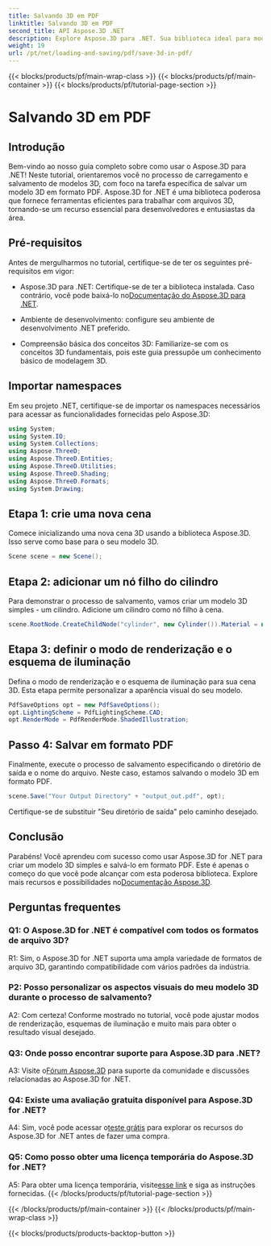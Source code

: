 ```yaml
---
title: Salvando 3D em PDF
linktitle: Salvando 3D em PDF
second_title: API Aspose.3D .NET
description: Explore Aspose.3D para .NET. Sua biblioteca ideal para modelagem e renderização 3D perfeitas. Salve facilmente modelos 3D em PDF.
weight: 19
url: /pt/net/loading-and-saving/pdf/save-3d-in-pdf/
---
```


{{< blocks/products/pf/main-wrap-class >}}
{{< blocks/products/pf/main-container >}}
{{< blocks/products/pf/tutorial-page-section >}}

# Salvando 3D em PDF

## Introdução

Bem-vindo ao nosso guia completo sobre como usar o Aspose.3D para .NET! Neste tutorial, orientaremos você no processo de carregamento e salvamento de modelos 3D, com foco na tarefa específica de salvar um modelo 3D em formato PDF. Aspose.3D for .NET é uma biblioteca poderosa que fornece ferramentas eficientes para trabalhar com arquivos 3D, tornando-se um recurso essencial para desenvolvedores e entusiastas da área.

## Pré-requisitos

Antes de mergulharmos no tutorial, certifique-se de ter os seguintes pré-requisitos em vigor:

-  Aspose.3D para .NET: Certifique-se de ter a biblioteca instalada. Caso contrário, você pode baixá-lo no[Documentação do Aspose.3D para .NET](https://reference.aspose.com/3d/net/).

- Ambiente de desenvolvimento: configure seu ambiente de desenvolvimento .NET preferido.

- Compreensão básica dos conceitos 3D: Familiarize-se com os conceitos 3D fundamentais, pois este guia pressupõe um conhecimento básico de modelagem 3D.

## Importar namespaces

Em seu projeto .NET, certifique-se de importar os namespaces necessários para acessar as funcionalidades fornecidas pelo Aspose.3D:

```csharp
using System;
using System.IO;
using System.Collections;
using Aspose.ThreeD;
using Aspose.ThreeD.Entities;
using Aspose.ThreeD.Utilities;
using Aspose.ThreeD.Shading;
using Aspose.ThreeD.Formats;
using System.Drawing;
```

## Etapa 1: crie uma nova cena

Comece inicializando uma nova cena 3D usando a biblioteca Aspose.3D. Isso serve como base para o seu modelo 3D.

```csharp
Scene scene = new Scene();
```

## Etapa 2: adicionar um nó filho do cilindro

Para demonstrar o processo de salvamento, vamos criar um modelo 3D simples - um cilindro. Adicione um cilindro como nó filho à cena.

```csharp
scene.RootNode.CreateChildNode("cylinder", new Cylinder()).Material = new PhongMaterial() { DiffuseColor = new Vector3(Color.DarkCyan) };
```

## Etapa 3: definir o modo de renderização e o esquema de iluminação

Defina o modo de renderização e o esquema de iluminação para sua cena 3D. Esta etapa permite personalizar a aparência visual do seu modelo.

```csharp
PdfSaveOptions opt = new PdfSaveOptions();
opt.LightingScheme = PdfLightingScheme.CAD;
opt.RenderMode = PdfRenderMode.ShadedIllustration;
```

## Passo 4: Salvar em formato PDF

Finalmente, execute o processo de salvamento especificando o diretório de saída e o nome do arquivo. Neste caso, estamos salvando o modelo 3D em formato PDF.

```csharp
scene.Save("Your Output Directory" + "output_out.pdf", opt);
```

Certifique-se de substituir "Seu diretório de saída" pelo caminho desejado.

## Conclusão

 Parabéns! Você aprendeu com sucesso como usar Aspose.3D for .NET para criar um modelo 3D simples e salvá-lo em formato PDF. Este é apenas o começo do que você pode alcançar com esta poderosa biblioteca. Explore mais recursos e possibilidades no[Documentação Aspose.3D](https://reference.aspose.com/3d/net/).

## Perguntas frequentes

### Q1: O Aspose.3D for .NET é compatível com todos os formatos de arquivo 3D?

R1: Sim, o Aspose.3D for .NET suporta uma ampla variedade de formatos de arquivo 3D, garantindo compatibilidade com vários padrões da indústria.

### P2: Posso personalizar os aspectos visuais do meu modelo 3D durante o processo de salvamento?

A2: Com certeza! Conforme mostrado no tutorial, você pode ajustar modos de renderização, esquemas de iluminação e muito mais para obter o resultado visual desejado.

### Q3: Onde posso encontrar suporte para Aspose.3D para .NET?

 A3: Visite o[Fórum Aspose.3D](https://forum.aspose.com/c/3d/18) para suporte da comunidade e discussões relacionadas ao Aspose.3D for .NET.

### Q4: Existe uma avaliação gratuita disponível para Aspose.3D for .NET?

 A4: Sim, você pode acessar o[teste grátis](https://releases.aspose.com/) para explorar os recursos do Aspose.3D for .NET antes de fazer uma compra.

### Q5: Como posso obter uma licença temporária do Aspose.3D for .NET?

 A5: Para obter uma licença temporária, visite[esse link](https://purchase.aspose.com/temporary-license/) e siga as instruções fornecidas.
{{< /blocks/products/pf/tutorial-page-section >}}

{{< /blocks/products/pf/main-container >}}
{{< /blocks/products/pf/main-wrap-class >}}

{{< blocks/products/products-backtop-button >}}
